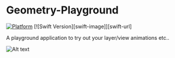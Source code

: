 # Geometry-Playground

[![Platform](https://img.shields.io/cocoapods/p/LFAlertController.svg?style=flat)](http://cocoapods.org/pods/LFAlertController)
[![Swift Version][swift-image]][swift-url]

A playground application to try out your layer/view animations etc..

![Alt text](screenshot.jpg?raw=true "Screenshot")
